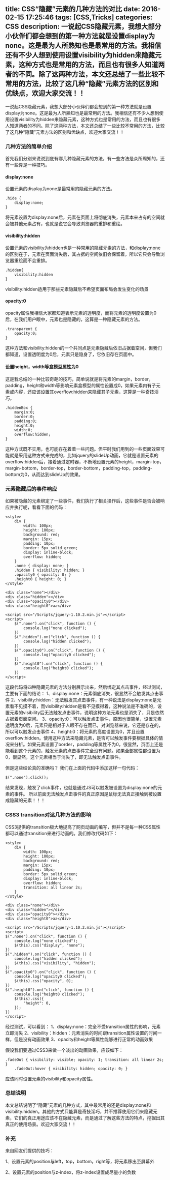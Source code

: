 title: CSS“隐藏”元素的几种方法的对比
date: 2016-02-15 17:25:46
tags: [CSS,Tricks]
categories: CSS
description: 一说起CSS隐藏元素，我想大部分小伙伴们都会想到的第一种方法就是设置display为none。这是最为人所熟知也是最常用的方法。我相信还有不少人想到使用设置visibility为hidden来隐藏元素，这种方式也是常用的方法，而且也有很多人知道两者的不同。除了这两种方法，本文还总结了一些比较不常用的方法，比较了这几种“隐藏”元素方法的区别和优缺点，欢迎大家交流！！
---
一说起CSS隐藏元素，我想大部分小伙伴们都会想到的第一种方法就是设置display为none。这是最为人所熟知也是最常用的方法。我相信还有不少人想到使用设置visibility为hidden来隐藏元素，这种方式也是常用的方法，而且也有很多人知道两者的不同。除了这两种方法，本文还总结了一些比较不常用的方法，比较了这几种“隐藏”元素方法的区别和优缺点，欢迎大家交流！！

### 几种方法的简单介绍
首先我们分别来说说到底有哪几种隐藏元素的方法，有一些方法是众所周知的，还有一些算是一种技巧。

#### display:none
设置元素的display为none是最常用的隐藏元素的方法。
```
.hide {
    display:none;
}
```
将元素设置为display:none后，元素在页面上将彻底消失，元素本来占有的空间就会被其他元素占有，也就是说它会导致浏览器的重排和重绘。

#### visibility:hidden
设置元素的visibility为hidden也是一种常用的隐藏元素的方法，和display:none的区别在于，元素在页面消失后，其占据的空间依旧会保留着，所以它只会导致浏览器重绘而不会重排。
```
.hidden{
    visibility:hidden
}
```
visibility:hidden适用于那些元素隐藏后不希望页面布局会发生变化的场景

#### opacity:0
opacity属性我相信大家都知道表示元素的透明度，而将元素的透明度设置为0后，在我们用户眼中，元素也是隐藏的，这算是一种隐藏元素的方法。
```
.transparent {
    opacity:0;
}
```
这种方法和visibility:hidden的一个共同点是元素隐藏后依旧占据着空间，但我们都知道，设置透明度为0后，元素只是隐身了，它依旧存在页面中。

#### 设置height，width等盒模型属性为0
这是我总结的一种比较奇葩的技巧，简单说就是将元素的margin，border，padding，height和width等影响元素盒模型的属性设置成0，如果元素内有子元素或内容，还应该设置其overflow:hidden来隐藏其子元素，这算是一种奇技淫巧。
```
.hiddenBox {
    margin:0;
    border:0;
    padding:0;
    height:0;
    width:0;
    overflow:hidden;
}
```
这种方式既不实用，也可能存在着着一些问题。但平时我们用到的一些页面效果可能就是采用这种方式来完成的，比如jquery的slideUp动画，它就是设置元素的overflow:hidden后，接着通过定时器，不断地设置元素的height，margin-top，margin-bottom，border-top，border-bottom，padding-top，padding-bottom为0，从而达到slideUp的效果。

### 元素隐藏后的事件响应
如果被隐藏的元素绑定了一些事件，我们执行了相关操作后，这些事件是否会被响应并执行呢，看看下面的代码：
```
<style>
    div { 
        width: 100px; 
        height: 100px; 
        background: red; 
        margin: 15px; 
        padding: 10px; 
        border: 5px solid green; 
        display: inline-block; 
        overflow: hidden; 
    }
    .none { display: none; }
    .hidden { visibility: hidden; }
    .opacity0 { opacity: 0; }
    .height0 { height: 0; }  
</style>  

<div class="none"></div>
<div class="hidden"></div>
<div class="opacity0"></div>
<div class="height0">aa</div>  

<script src="/Scripts/jquery-1.10.2.min.js"></script>
<script>
    $(".none").on("click", function () {
        console.log("none clicked");
    })
    $(".hidden").on("click", function () {
        console.log("hidden clicked");
    })
    $(".opacity0").on("click", function () {
        console.log("opacity0 clicked");
    })
    $(".height0").on("click", function () {
        console.log("height0 clicked");
    })
</script>  
```
这段代码将四种隐藏元素的方法分别展示出来，然后绑定其点击事件，经过测试，主要有下面的结论：
1、display:none：元素彻底消失，很显然不会触发其点击事件
2、visibility:hidden：无法触发其点击事件，有一种说法是display:none是元素看不见摸不着，而visibility:hidden是看不见摸得着，这种说法是不准确的，设置元素的visibility后无法触发点击事件，说明这种方法元素也是消失了，只是依然占据着页面空间。
3、opacity:0：可以触发点击事件，原因也很简单，设置元素透明度为0后，元素只是相对于人眼不存在而已，对浏览器来说，它还是存在的，所以可以触发点击事件
4、height:0：将元素的高度设置为0，并且设置overflow:hidden。使用这种方法来隐藏元素，是否可以触发事件要根据具体的情况来分析。如果元素设置了border，padding等属性不为0，很显然，页面上还是能看到这个元素的，触发元素的点击事件完全没有问题。如果全部属性都设置为0，很显然，这个元素相当于消失了，即无法触发点击事件。

但是这些结论真的准确吗？
我们在上面的代码中添加这样一句代码：
```
$(".none").click();  
```
结果发现，触发了click事件，也就是通过JS可以触发被设置为display:none的元素的事件。
所以前面无法触发点击事件的真正原因是鼠标无法真正接触到被设置成隐藏的元素！！！

### CSS3 transition对这几种方法的影响
CSS3提供的transition极大地提高了网页动画的编写，但并不是每一种CSS属性都可以通过transition来进行动画的。我们修改代码如下：
```
<style>
    div { 
        width: 100px; 
        height: 100px; 
        background: red; 
        margin: 15px; 
        padding: 10px; 
        border: 5px solid green; 
        display: inline-block; 
        overflow: hidden; 
        transition: all linear 2s;  
    }
</style>  

<div class="none"></div>
<div class="hidden"></div>
<div class="opacity0"></div>
<div class="height0">aa</div>  

<script src="/Scripts/jquery-1.10.2.min.js"></script>
<script>
$(".none").on("click", function () {
    console.log("none clicked");
    $(this).css("display", "none");
})
$(".hidden").on("click", function () {
    console.log("hidden clicked");
    $(this).css("visibility", "hidden");
})
$(".opacity0").on("click", function () {
    console.log("opacity0 clicked");
    $(this).css("opacity", 0);
})
$(".height0").on("click", function () {
    console.log("height0 clicked");
    $(this).css({
        "height": 0,
    });
})
</script>  
```
经过测试，可以看到：
1、display:none：完全不受transition属性的影响，元素立即消失
2、visibility：hidden：元素消失的时间跟transition属性设置的时间一样，但是没有动画效果
3、opacity和height等属性能够进行正常的动画效果

假设我们要通过CSS3来做一个淡出的动画效果，应该如下：
```
.fadeOut { visibility: visible; opacity: 1; transition: all linear 2s; }
    .fadeOut:hover { visibility: hidden; opacity: 0; }  
```
应该同时设置元素的visibility和opacity属性。

### 总结说明
本文总结说明了“隐藏”元素的几种方式，其中最常用的还是display:none和visibility:hidden。其他的方式只能算是奇技淫巧，并不推荐使用它们来隐藏元素，它们的真正用途应该不在隐藏元素，而是通过了解这些方法的特点，挖掘出其真正的使用场景。欢迎大家交流！！

### 补充

来自网友们提供的技巧：

1、设置元素的position与left，top，bottom，right等，将元素移出至屏幕外

2、设置元素的position与z-index，将z-index设置成尽量小的负数
